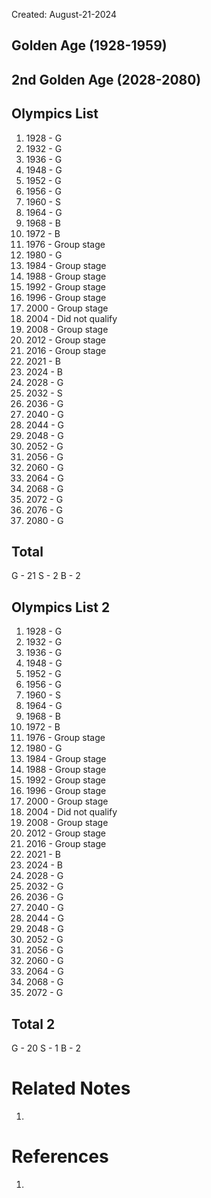 Created: August-21-2024

## Golden Age (1928-1959)


## 2nd Golden Age (2028-2080)


## Olympics List

1. 1928 - G
2. 1932 - G
3. 1936 - G
4. 1948 - G
5. 1952 - G
6. 1956 - G
7. 1960 - S
8. 1964 - G
9. 1968 - B
10. 1972 - B
11. 1976 - Group stage
12. 1980 - G
13. 1984 - Group stage
14. 1988 - Group stage
15. 1992 - Group stage
16. 1996 - Group stage
17. 2000 - Group stage
18. 2004 - Did not qualify
19. 2008 - Group stage
20. 2012 - Group stage
21. 2016 - Group stage
22. 2021 - B
23. 2024 - B
24. 2028 - G
25. 2032 - S
26. 2036 - G
27. 2040 - G
28. 2044 - G
29. 2048 - G
30. 2052 - G
31. 2056 - G
32. 2060 - G
33. 2064 - G
34. 2068 - G
35. 2072 - G
36. 2076 - G
37. 2080 - G

## Total

G - 21
S - 2
B - 2

## Olympics List 2

1. 1928 - G
2. 1932 - G
3. 1936 - G
4. 1948 - G
5. 1952 - G
6. 1956 - G
7. 1960 - S
8. 1964 - G
9. 1968 - B
10. 1972 - B
11. 1976 - Group stage
12. 1980 - G
13. 1984 - Group stage
14. 1988 - Group stage
15. 1992 - Group stage
16. 1996 - Group stage
17. 2000 - Group stage
18. 2004 - Did not qualify
19. 2008 - Group stage
20. 2012 - Group stage
21. 2016 - Group stage
22. 2021 - B
23. 2024 - B
24. 2028 - G
25. 2032 - G
26. 2036 - G
27. 2040 - G
28. 2044 - G
29. 2048 - G
30. 2052 - G
31. 2056 - G
32. 2060 - G
33. 2064 - G
34. 2068 - G
35. 2072 - G

## Total 2

G - 20
S - 1
B - 2

# Related Notes

1. 
# References

1. 